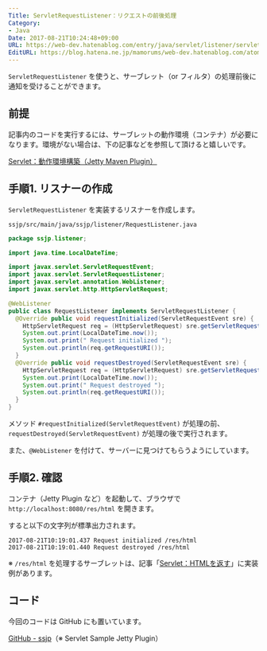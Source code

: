 ```yaml
---
Title: ServletRequestListener：リクエストの前後処理
Category:
- Java
Date: 2017-08-21T10:24:48+09:00
URL: https://web-dev.hatenablog.com/entry/java/servlet/listener/servlet-request
EditURL: https://blog.hatena.ne.jp/mamorums/web-dev.hatenablog.com/atom/entry/8599973812290606592
---
```


`ServletRequestListener` を使うと、サーブレット（or フィルタ）の処理前後に通知を受けることができます。


## 前提
記事内のコードを実行するには、サーブレットの動作環境（コンテナ）が必要になります。環境がない場合は、下の記事などを参照して頂けると嬉しいです。

[Servlet：動作環境構築（Jetty Maven Plugin）](/entry/java/servlet/env/jetty-maven-plugin)


## 手順1. リスナーの作成
`ServletRequestListener` を実装するリスナーを作成します。

`ssjp/src/main/java/ssjp/listener/RequestListener.java`

```java
package ssjp.listener;

import java.time.LocalDateTime;

import javax.servlet.ServletRequestEvent;
import javax.servlet.ServletRequestListener;
import javax.servlet.annotation.WebListener;
import javax.servlet.http.HttpServletRequest;

@WebListener
public class RequestListener implements ServletRequestListener {
  @Override public void requestInitialized(ServletRequestEvent sre) {
    HttpServletRequest req = (HttpServletRequest) sre.getServletRequest();
    System.out.print(LocalDateTime.now());
    System.out.print(" Request initialized ");
    System.out.println(req.getRequestURI());
  }
  @Override public void requestDestroyed(ServletRequestEvent sre) {
    HttpServletRequest req = (HttpServletRequest) sre.getServletRequest();
    System.out.print(LocalDateTime.now());
    System.out.print(" Request destroyed ");
    System.out.println(req.getRequestURI());
  }
}
```

メソッド `#requestInitialized(ServletRequestEvent)` が処理の前、`requestDestroyed(ServletRequestEvent)` が処理の後で実行されます。

また、`@WebListener` を付けて、サーバーに見つけてもらうようにしています。


## 手順2. 確認
コンテナ（Jetty Plugin など）を起動して、ブラウザで `http://localhost:8080/res/html` を開きます。

すると以下の文字列が標準出力されます。

```
2017-08-21T10:19:01.437 Request initialized /res/html
2017-08-21T10:19:01.440 Request destroyed /res/html
```

※ `/res/html` を処理するサーブレットは、記事「[Servlet：HTMLを返す](/entry/java/servlet/response/html)」に実装例があります。


## コード
今回のコードは GitHub にも置いています。

[GitHub - ssjp](https://github.com/mamorum/blog-code/tree/master/servlet/ssjp)（※ Servlet Sample Jetty Plugin）
